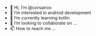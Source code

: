 - 👋 Hi, I’m @corsairoo
- 👀 I’m interested in android development
- 🌱 I’m currently learning kotlin 
- 💞️ I’m looking to collaborate on ...
- 📫 How to reach me ...

<!---
corsairoo/corsairoo is a ✨ special ✨ repository because its `README.md` (this file) appears on your GitHub profile.
You can click the Preview link to take a look at your changes.
--->
